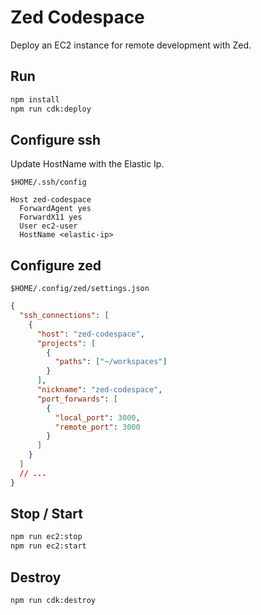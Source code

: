 # Zed Codespace

Deploy an EC2 instance for remote development with Zed.

## Run

```bash
npm install
npm run cdk:deploy
```

## Configure ssh

Update HostName with the Elastic Ip.

`$HOME/.ssh/config`

```
Host zed-codespace
  ForwardAgent yes
  ForwardX11 yes
  User ec2-user
  HostName <elastic-ip>
```

## Configure zed

`$HOME/.config/zed/settings.json`

```json
{
  "ssh_connections": [
    {
      "host": "zed-codespace",
      "projects": [
        {
          "paths": ["~/workspaces"]
        }
      ],
      "nickname": "zed-codespace",
      "port_forwards": [
        {
          "local_port": 3000,
          "remote_port": 3000
        }
      ]
    }
  ]
  // ...
}
```

## Stop / Start

```bash
npm run ec2:stop
npm run ec2:start
```

## Destroy

```bash
npm run cdk:destroy
```
